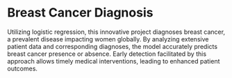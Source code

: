# Breast Cancer Diagnosis
 Utilizing logistic regression, this innovative project diagnoses breast cancer, a prevalent disease impacting women globally. By analyzing extensive patient data and corresponding diagnoses, the model accurately predicts breast cancer presence or absence. Early detection facilitated by this approach allows timely medical interventions, leading to enhanced patient outcomes.
